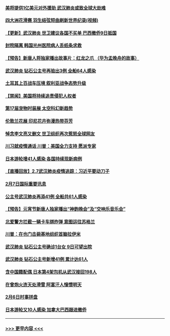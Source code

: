 #### [美将提供1亿美元对外援助 武汉肺炎或致全球大劫难](../pages/prog202/a102772361.md?t=02081311) 
#### [四大洲花滑赛 羽生结弦短曲刷新世界纪录(视频)](../pages/prog202/a102772341.md?t=02081311) 
#### [【更新】武汉肺炎 世卫建议各国不买单 巴西撤侨9日抵国](../pages/prog202/a102770740.md?t=02081311) 
#### [封院隔离 韩国光州医院病人丢纸条求救](../pages/prog202/a102772282.md?t=02081311) 
#### [【预告】新唐人将独家播出故事片：红龙之爪 （华为孟晚舟的故事）](../pages/prog202/a102767728.md?t=02081311) 
#### [武汉肺炎 钻石公主号再验出3例 全船64人感染](../pages/prog202/a102771726.md?t=02081311) 
#### [土耳其上百战车压境 叙利亚战争态势升级](../pages/prog202/a102772132.md?t=02081311) 
#### [【禁闻】美国将持续追责侵犯人权者](../pages/prog202/a102772042.md?t=02081311) 
#### [第17届宠物时装展 太空科幻新趋势](../pages/prog202/a102772033.md?t=02081311) 
#### [伦敦兰花展 印尼花卉弥漫热带芬芳](../pages/prog202/a102772026.md?t=02081311) 
#### [悼念李文亮又删文 世卫组织再次惹怒全球网友](../pages/prog202/a102771968.md?t=02081311) 
#### [川习就疫情通话 川普：美国全力支持 愿派专家](../pages/prog202/a102771930.md?t=02081311) 
#### [日本游轮增41人感染 各国持续现新病例](../pages/prog202/a102771912.md?t=02081311) 
#### [【直播回放】2.7武汉肺炎疫情追踪：习近平要动刀子](../pages/prog202/a102771649.md?t=02081311) 
#### [2月7日国际重要讯息](../pages/prog202/a102771747.md?t=02081311) 
#### [公主号武汉肺炎再添41例 全船共61人感染](../pages/prog202/a102771703.md?t=02081311) 
#### [【预告】元宵节新唐人独家播出“神韵晚会”及“交响乐音乐会”](../pages/prog202/a102767674.md?t=02081311) 
#### [北爱警方拦截一辆卡车绑炸弹 意图运往苏格兰](../pages/prog202/a102771609.md?t=02081311) 
#### [川普：在也门击毙基地组织首脑拉伊米](../pages/prog202/a102771528.md?t=02081311) 
#### [武汉肺炎 钻石公主号确诊1台女 9日可望出院](../pages/prog202/a102771518.md?t=02081311) 
#### [武汉肺炎 钻石公主号新增41例 累计达61人](../pages/prog202/a102771486.md?t=02081311) 
#### [含中国籍配偶 日本第4架包机从武汉接回198人](../pages/prog202/a102771472.md?t=02081311) 
#### [在曾炮火连天处滑雪 阿富汗人憧憬明天](../pages/prog202/a102771290.md?t=02081311) 
#### [2月6日时事拼盘](../pages/prog202/a102771225.md?t=02081311) 
#### [日本游轮又10人感染 加拿大巴西跟进撤侨](../pages/prog202/a102771084.md?t=02081311) 

----
#### [ >>> 更早内容 <<< ](../indexes/prog202-earlier.md)

